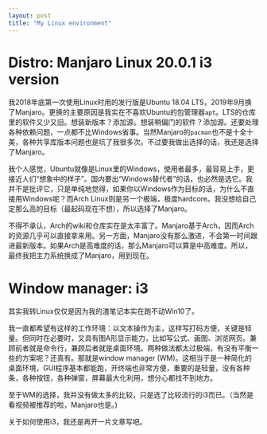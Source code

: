 ```yaml
---
layout: post
title: "My Linux environment"
---
```

# Distro: Manjaro Linux 20.0.1 i3 version

我2018年底第一次使用Linux时用的发行版是Ubuntu 18.04 LTS，2019年9月换了Manjaro。更换的主要原因是我实在不喜欢Ubuntu的包管理器`apt`。LTS的仓库里的软件又少又旧。想装新版本？添加源。想装稍偏门的软件？添加源。还要处理各种依赖问题，一点都不比Windows省事。当然Manjaro的`pacman`也不是十全十美，各种共享库版本问题也是坑了我很多次。不过要我做出选择的话，我还是选择了Manjaro。

我个人感觉，Ubuntu就像是Linux里的Windows，使用者最多，最容易上手，更接近人们“想象中的样子”。国内要出“Windows替代者”的话，也必然是选它。我并不是批评它，只是单纯地觉得，如果你以Windows作为目标的话，为什么不直接用Windows呢？而Arch Linux则是另一个极端，极度hardcore。我没想给自己定那么高的目标（最起码现在不想），所以选择了Manjaro。

不得不承认，Arch的wiki和仓库实在是太丰富了。Manjaro基于Arch，因而Arch的资源几乎可以直接拿来用。另一方面，Manjaro没有那么激进，不会第一时间跟进最新版本。如果Arch是高难度的话，那么Manjaro可以算是中高难度。所以，最终我把主力系统换成了Manjaro，用到现在。

# Window manager: i3

其实我转Linux仅仅是因为我的渣笔记本实在跑不动Win10了。

我一直都希望有这样的工作环境：以文本操作为主，这样写打码方便，关键是轻量。但同时在必要时，又具有图A形显示能力，比如写公式、画图、浏览网页。兼顾前者就是命令行，兼顾后者就是桌面环境。两种做法都太过极端，有没有平衡一些的方案呢？还真有。那就是window manager (WM)。这相当于是一种简化的桌面环境，GUI程序基本都能跑，开终端也非常方便，重要的是轻量，没有各种条，各种按钮，各种弹窗，屏幕最大化利用，想分心都找不到地方。

至于WM的选择，我并没有做太多的比较，只是选了比较流行的i3而已。（当然是看视频被推荐的啦，Manjaro也是。)

关于如何使用i3，我还是再开一片文章写吧。


